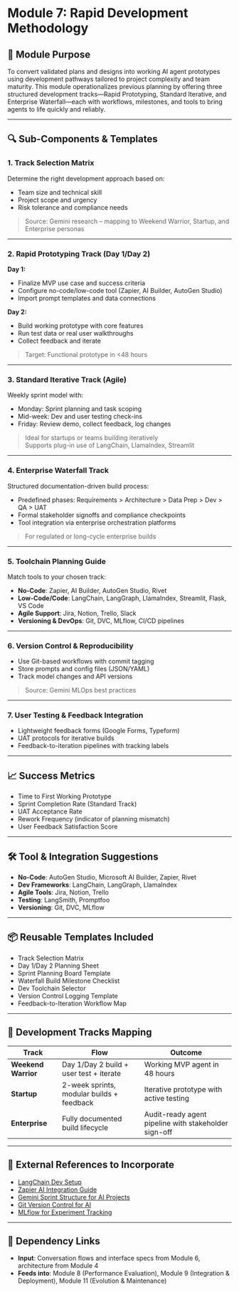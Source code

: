
# Module 7: Rapid Development Methodology

## 🧱 Module Purpose
To convert validated plans and designs into working AI agent prototypes using development pathways tailored to project complexity and team maturity. This module operationalizes previous planning by offering three structured development tracks—Rapid Prototyping, Standard Iterative, and Enterprise Waterfall—each with workflows, milestones, and tools to bring agents to life quickly and reliably.

---

## 🔍 Sub-Components & Templates

### 1. Track Selection Matrix
Determine the right development approach based on:
- Team size and technical skill
- Project scope and urgency
- Risk tolerance and compliance needs

> Source: Gemini research – mapping to Weekend Warrior, Startup, and Enterprise personas

---

### 2. Rapid Prototyping Track (Day 1/Day 2)
**Day 1:**
- Finalize MVP use case and success criteria
- Configure no-code/low-code tool (Zapier, AI Builder, AutoGen Studio)
- Import prompt templates and data connections

**Day 2:**
- Build working prototype with core features
- Run test data or real user walkthroughs
- Collect feedback and iterate

> Target: Functional prototype in <48 hours

---

### 3. Standard Iterative Track (Agile)
Weekly sprint model with:
- Monday: Sprint planning and task scoping
- Mid-week: Dev and user testing check-ins
- Friday: Review demo, collect feedback, log changes

> Ideal for startups or teams building iteratively  
> Supports plug-in use of LangChain, LlamaIndex, Streamlit

---

### 4. Enterprise Waterfall Track
Structured documentation-driven build process:
- Predefined phases: Requirements > Architecture > Data Prep > Dev > QA > UAT
- Formal stakeholder signoffs and compliance checkpoints
- Tool integration via enterprise orchestration platforms

> For regulated or long-cycle enterprise builds

---

### 5. Toolchain Planning Guide
Match tools to your chosen track:
- **No-Code**: Zapier, AI Builder, AutoGen Studio, Rivet
- **Low-Code/Code**: LangChain, LangGraph, LlamaIndex, Streamlit, Flask, VS Code
- **Agile Support**: Jira, Notion, Trello, Slack
- **Versioning & DevOps**: Git, DVC, MLflow, CI/CD pipelines

---

### 6. Version Control & Reproducibility
- Use Git-based workflows with commit tagging
- Store prompts and config files (JSON/YAML)
- Track model changes and API versions

> Source: Gemini MLOps best practices

---

### 7. User Testing & Feedback Integration
- Lightweight feedback forms (Google Forms, Typeform)
- UAT protocols for iterative builds
- Feedback-to-iteration pipelines with tracking labels

---

## 📈 Success Metrics

- Time to First Working Prototype
- Sprint Completion Rate (Standard Track)
- UAT Acceptance Rate
- Rework Frequency (indicator of planning mismatch)
- User Feedback Satisfaction Score

---

## 🛠 Tool & Integration Suggestions

- **No-Code**: AutoGen Studio, Microsoft AI Builder, Zapier, Rivet
- **Dev Frameworks**: LangChain, LangGraph, LlamaIndex
- **Agile Tools**: Jira, Notion, Trello
- **Testing**: LangSmith, Promptfoo
- **Versioning**: Git, DVC, MLflow

---

## 📦 Reusable Templates Included

- Track Selection Matrix
- Day 1/Day 2 Planning Sheet
- Sprint Planning Board Template
- Waterfall Build Milestone Checklist
- Dev Toolchain Selector
- Version Control Logging Template
- Feedback-to-Iteration Workflow Map

---

## 🔄 Development Tracks Mapping

| Track | Flow | Outcome |
|-------|------|---------|
| **Weekend Warrior** | Day 1/Day 2 build + user test + iterate | Working MVP agent in 48 hours |
| **Startup** | 2-week sprints, modular builds + feedback | Iterative prototype with active testing |
| **Enterprise** | Fully documented build lifecycle | Audit-ready agent pipeline with stakeholder sign-off |

---

## 🔗 External References to Incorporate

- [LangChain Dev Setup](https://docs.langchain.com/docs/)
- [Zapier AI Integration Guide](https://zapier.com/blog/ai-automation/)
- [Gemini Sprint Structure for AI Projects](https://graydot.ai/weekend-llm-warrior/)
- [Git Version Control for AI](https://dvc.org/)
- [MLflow for Experiment Tracking](https://mlflow.org/)

---

## 🔁 Dependency Links

- **Input**: Conversation flows and interface specs from Module 6, architecture from Module 4
- **Feeds into**: Module 8 (Performance Evaluation), Module 9 (Integration & Deployment), Module 11 (Evolution & Maintenance)
